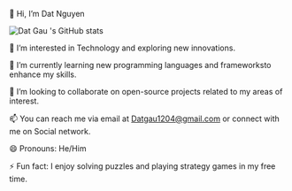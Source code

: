 👋 Hi, I’m Dat Nguyen

![Dat Gau 's GitHub stats](https://github-readme-stats.vercel.app/api?username=datgau&show_icons=true&theme=radical)

👀 I’m interested in Technology and exploring new innovations.

🌱 I’m currently learning new programming languages and frameworksto enhance my skills.

💞️ I’m looking to collaborate on open-source projects related to my areas of interest.

📫 You can reach me via email at Datgau1204@gmail.com or connect with me on Social network.

😄 Pronouns: He/Him

⚡ Fun fact: I enjoy solving puzzles and playing strategy games in my free time.


<!---
Datgau/Datgau is a ✨ special ✨ repository because its `README.md` (this file) appears on your GitHub profile.
You can click the Preview link to take a look at your changes.
--->
